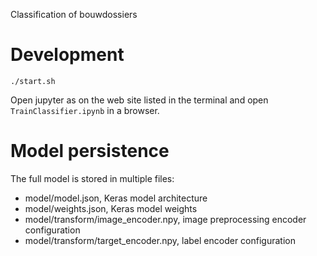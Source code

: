 
Classification of bouwdossiers

# Development

`./start.sh`

Open jupyter as on the web site listed in the terminal and open `TrainClassifier.ipynb` in a browser.



# Model persistence

The full model is stored in multiple files:
* model/model.json, Keras model architecture
* model/weights.json, Keras model weights
* model/transform/image_encoder.npy, image preprocessing encoder configuration
* model/transform/target_encoder.npy, label encoder configuration 
